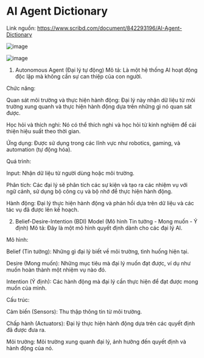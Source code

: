 # AI Agent Dictionary

Link nguồn: https://www.scribd.com/document/842293196/AI-Agent-Dictionary

![image](https://github.com/user-attachments/assets/b45f83dd-2983-4f0e-9312-db38194dfdfc)

![image](https://github.com/user-attachments/assets/c0444e26-0493-4272-aee0-0e264d403c03)

1. Autonomous Agent (Đại lý tự động)
Mô tả: Là một hệ thống AI hoạt động độc lập mà không cần sự can thiệp của con người.

Chức năng:

Quan sát môi trường và thực hiện hành động: Đại lý này nhận dữ liệu từ môi trường xung quanh và thực hiện hành động dựa trên những gì nó quan sát được.

Học hỏi và thích nghi: Nó có thể thích nghi và học hỏi từ kinh nghiệm để cải thiện hiệu suất theo thời gian.

Ứng dụng: Được sử dụng trong các lĩnh vực như robotics, gaming, và automation (tự động hóa).

Quá trình:

Input: Nhận dữ liệu từ người dùng hoặc môi trường.

Phân tích: Các đại lý sẽ phân tích các sự kiện và tạo ra các nhiệm vụ với ngữ cảnh, sử dụng bộ công cụ và bộ nhớ để thực hiện hành động.

Hành động: Đại lý thực hiện hành động và phản hồi dựa trên dữ liệu và các tác vụ đã được lên kế hoạch.

2. Belief-Desire-Intention (BDI) Model (Mô hình Tin tưởng - Mong muốn - Ý định)
Mô tả: Đây là một mô hình quyết định dành cho các đại lý AI.

Mô hình:

Belief (Tin tưởng): Những gì đại lý biết về môi trường, tình huống hiện tại.

Desire (Mong muốn): Những mục tiêu mà đại lý muốn đạt được, ví dụ như muốn hoàn thành một nhiệm vụ nào đó.

Intention (Ý định): Các hành động mà đại lý cần thực hiện để đạt được mong muốn của mình.

Cấu trúc:

Cảm biến (Sensors): Thu thập thông tin từ môi trường.

Chấp hành (Actuators): Đại lý thực hiện hành động dựa trên các quyết định đã được đưa ra.

Môi trường: Môi trường xung quanh đại lý, ảnh hưởng đến quyết định và hành động của nó.
